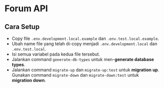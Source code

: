 # Forum API

## Cara Setup

- Copy file `.env.development.local.example` dan `.env.test.local.example`.
- Ubah name file yang telah di-copy menjadi `.env.development.local` dan `.env.test.local`.
- Isi semua variabel pada kedua file tersebut.
- Jalankan command `generate-db-types` untuk men-**generate database types**.
- Jalankan command `migrate-up` dan `migrate-up:test` untuk **migration up**. Gunakan command `migrate-down` dan `migrate-down:test` untuk **migration down**.
